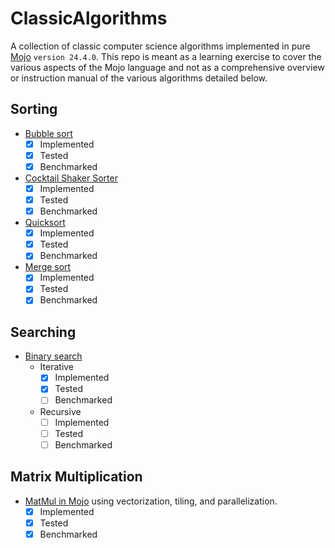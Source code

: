 # ClassicAlgorithms

A collection of classic computer science algorithms implemented in pure [Mojo](https://www.modular.com/max/mojo) `version 24.4.0`. This repo is meant as a learning exercise to cover the various aspects of the Mojo language and not as a comprehensive overview or instruction manual of the various algorithms detailed below.

## Sorting

- [Bubble sort](https://en.wikipedia.org/wiki/Bubble_sort)
  - [X] Implemented
  - [X] Tested
  - [X] Benchmarked

- [Cocktail Shaker Sorter](https://en.wikipedia.org/wiki/Cocktail_shaker_sort)
  - [X] Implemented
  - [X] Tested
  - [X] Benchmarked

- [Quicksort](https://en.wikipedia.org/wiki/Quicksort)
  - [X] Implemented
  - [X] Tested
  - [X] Benchmarked

- [Merge sort](https://en.wikipedia.org/wiki/Merge_sort)
  - [X] Implemented
  - [X] Tested
  - [X] Benchmarked

## Searching

- [Binary search](https://en.wikipedia.org/wiki/Binary_search)
  - Iterative
    - [X] Implemented
    - [X] Tested
    - [ ] Benchmarked
  - Recursive
    - [ ] Implemented
    - [ ] Tested
    - [ ] Benchmarked

## Matrix Multiplication

- [MatMul in Mojo](https://docs.modular.com/mojo/notebooks/Matmul) using vectorization, tiling, and parallelization.
  - [X] Implemented
  - [X] Tested
  - [X] Benchmarked
